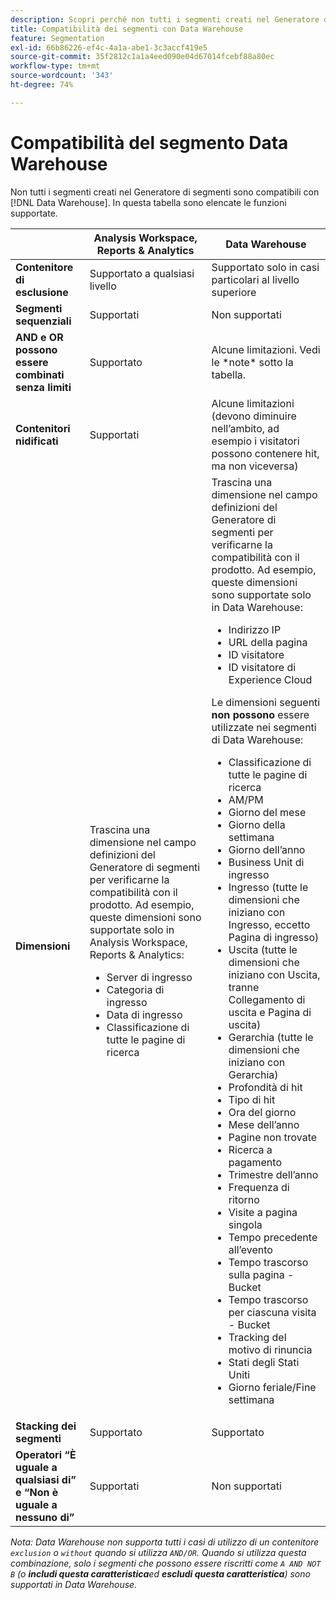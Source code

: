 ```yaml
---
description: Scopri perché non tutti i segmenti creati nel Generatore di segmenti sono compatibili con Data Warehouse. Scopri quali funzioni sono supportate.
title: Compatibilità dei segmenti con Data Warehouse
feature: Segmentation
exl-id: 66b86226-ef4c-4a1a-abe1-3c3accf419e5
source-git-commit: 35f2812c1a1a4eed090e04d67014fcebf88a80ec
workflow-type: tm+mt
source-wordcount: '343'
ht-degree: 74%

---
```


# Compatibilità del segmento Data Warehouse

Non tutti i segmenti creati nel Generatore di segmenti sono compatibili con [!DNL Data Warehouse]. In questa tabella sono elencate le funzioni supportate.

<table> 
 <thead> 
  <tr> 
   <th> </th> 
   <th> Analysis Workspace, Reports &amp; Analytics </th> 
   <th> Data Warehouse </th> 
  </tr> 
 </thead>
 <tbody> 
  <tr> 
   <td > <b>Contenitore di esclusione</b> </td> 
   <td> Supportato a qualsiasi livello </td> 
   <td> Supportato solo in casi particolari al livello superiore </td> 
  </tr> 
  <tr> 
   <td> <b>Segmenti sequenziali</b> </td> 
   <td> Supportati </td> 
   <td> Non supportati </td> 
  </tr> 
  <tr> 
   <td> <b>AND e OR possono essere combinati senza limiti</b> </td> 
   <td> Supportato </td> 
   <td> Alcune limitazioni. Vedi le *note* sotto la tabella. </td> 
  </tr> 
  <tr> 
   <td> <b>Contenitori nidificati</b> </td> 
   <td> Supportati </td> 
   <td> Alcune limitazioni (devono diminuire nell’ambito, ad esempio i visitatori possono contenere hit, ma non viceversa) </td> 
  </tr> 
  <tr> 
   <td> <b>Dimensioni</b> </td> 
   <td>Trascina una dimensione nel campo <span class="uicontrol"> definizioni</span> del Generatore di segmenti per verificarne la compatibilità con il prodotto. Ad esempio, queste dimensioni sono supportate solo in Analysis Workspace, Reports &amp; Analytics: 
    <ul> 
     <li>Server di ingresso </li> 
     <li>Categoria di ingresso </li> 
     <li>Data di ingresso </li> 
     <li>Classificazione di tutte le pagine di ricerca </li> 
    </ul> </td> 
   <td> Trascina una dimensione nel campo <span class="uicontrol"> definizioni</span> del Generatore di segmenti per verificarne la compatibilità con il prodotto. Ad esempio, queste dimensioni sono supportate solo in Data Warehouse: 
    <ul> 
     <li>Indirizzo IP </li> 
     <li>URL della pagina </li> 
     <li>ID visitatore </li> 
     <li>ID visitatore di Experience Cloud </li> 
    </ul> <p>Le dimensioni seguenti <b>non possono</b> essere utilizzate nei segmenti di Data Warehouse: </p> 
    <ul> 
     <li>Classificazione di tutte le pagine di ricerca </li> 
     <li>AM/PM </li> 
     <li>Giorno del mese </li> 
     <li>Giorno della settimana </li> 
     <li>Giorno dell’anno </li> 
     <li>Business Unit di ingresso </li> 
     <li>Ingresso (tutte le dimensioni che iniziano con Ingresso, eccetto Pagina di ingresso) </li> 
     <li>Uscita (tutte le dimensioni che iniziano con Uscita, tranne Collegamento di uscita e Pagina di uscita) </li> 
     <li>Gerarchia (tutte le dimensioni che iniziano con Gerarchia) </li> 
     <li>Profondità di hit </li> 
     <li>Tipo di hit </li> 
     <li>Ora del giorno </li> 
     <li>Mese dell’anno </li> 
     <li>Pagine non trovate </li> 
     <li>Ricerca a pagamento </li> 
     <li>Trimestre dell’anno </li> 
     <li>Frequenza di ritorno </li> 
     <li>Visite a pagina singola </li> 
     <li>Tempo precedente all’evento </li> 
     <li>Tempo trascorso sulla pagina - Bucket </li> 
     <li>Tempo trascorso per ciascuna visita - Bucket </li> 
     <li>Tracking del motivo di rinuncia </li> 
     <li>Stati degli Stati Uniti </li> 
     <li>Giorno feriale/Fine settimana </li> 
    </ul> </td> 
  </tr> 
  <tr> 
   <td> <b>Stacking dei segmenti</b> </td> 
   <td> Supportato </td> 
   <td> Supportato </td> 
  </tr>
  <tr>
    <td><b>Operatori “È uguale a qualsiasi di” e “Non è uguale a nessuno di”</b></td>
    <td>Supportati</td>
    <td>Non supportati</td>
  </tr>
 </tbody> 
</table>

*Nota: Data Warehouse non supporta tutti i casi di utilizzo di un contenitore `exclusion` o `without` quando si utilizza `AND/OR`. Quando si utilizza questa combinazione, solo i segmenti che possono essere riscritti come `A AND NOT B` (o **includi questa caratteristica**ed **escludi questa caratteristica**) sono supportati in Data Warehouse.*
